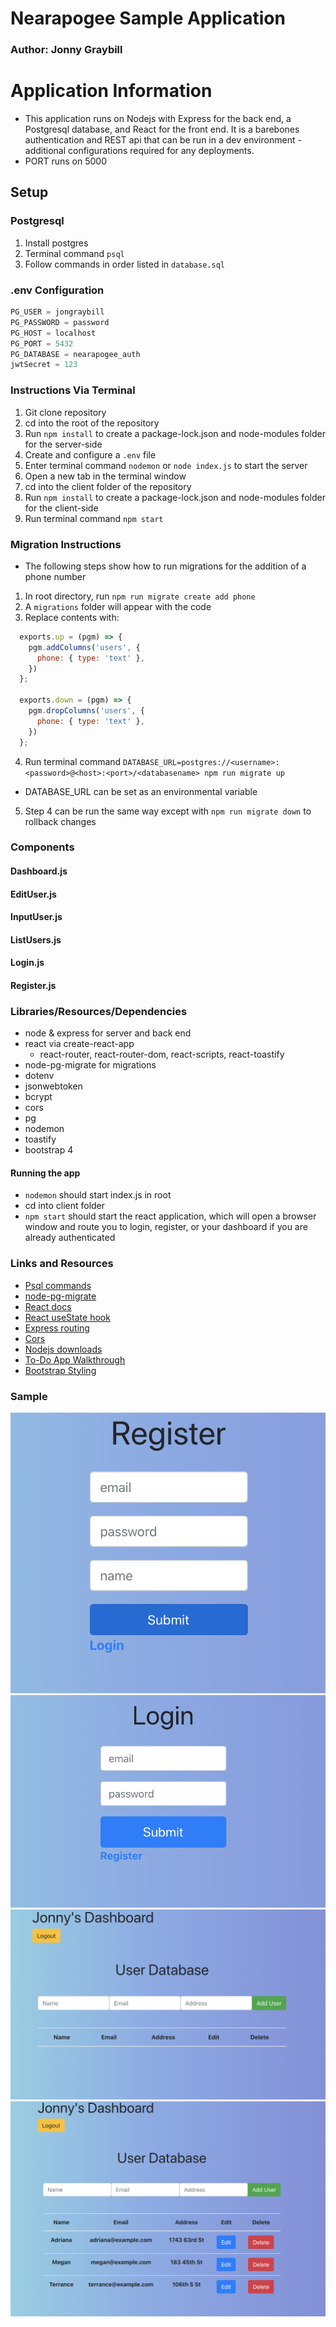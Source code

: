 # Nearapogee Sample Application

### Author: Jonny Graybill

# Application Information
* This application runs on Nodejs with Express for the back end, a Postgresql database, and React for the front end. It is a barebones authentication and REST api that can be run in a dev environment - additional configurations required for any deployments.
* PORT runs on 5000

## Setup

### Postgresql
1. Install postgres
2. Terminal command `psql`
3. Follow commands in order listed in `database.sql`

### .env Configuration
```javascript
PG_USER = jongraybill
PG_PASSWORD = password
PG_HOST = localhost
PG_PORT = 5432
PG_DATABASE = nearapogee_auth
jwtSecret = 123
```

### Instructions Via Terminal
1. Git clone repository
2. cd into the root of the repository
3. Run `npm install` to create a package-lock.json and node-modules folder for the server-side
4. Create and configure a `.env` file
5. Enter terminal command `nodemon` or `node index.js` to start the server
6. Open a new tab in the terminal window
7. cd into the client folder of the repository
8. Run `npm install` to create a package-lock.json and node-modules folder for the client-side
9. Run terminal command `npm start`

### Migration Instructions
* The following steps show how to run migrations for the addition of a phone number
1. In root directory, run `npm run migrate create add phone`
2. A `migrations` folder will appear with the code
3. Replace contents with:
```javascript
  exports.up = (pgm) => {
    pgm.addColumns('users', {
      phone: { type: 'text' },
    })
  };

  exports.down = (pgm) => {
    pgm.dropColumns('users', {
      phone: { type: 'text' },
    })
  };
```
4. Run terminal command `DATABASE_URL=postgres://<username>:<password>@<host>:<port>/<databasename> npm run migrate up`
 * DATABASE_URL can be set as an environmental variable 
5. Step 4 can be run the same way except with `npm run migrate down` to rollback changes

### Components
#### Dashboard.js
#### EditUser.js
#### InputUser.js
#### ListUsers.js
#### Login.js
#### Register.js

### Libraries/Resources/Dependencies
* node & express for server and back end
* react via create-react-app
  * react-router, react-router-dom, react-scripts, react-toastify
* node-pg-migrate for migrations
* dotenv
* jsonwebtoken
* bcrypt
* cors
* pg
* nodemon
* toastify
* bootstrap 4

#### Running the app
* `nodemon` should start index.js in root
* cd into client folder
* `npm start` should start the react application, which will open a browser window and route you to login, register, or your dashboard if you are already authenticated

### Links and Resources
* [Psql commands](http://postgresguide.com/utilities/psql.html)
* [node-pg-migrate](https://github.com/salsita/node-pg-migrate/tree/5d5e040f423f887030b3dfef63848ccedfca3544)
* [React docs](https://reactjs.org/docs/getting-started.html)
* [React useState hook](https://reactjs.org/docs/hooks-state.html)
* [Express routing](https://expressjs.com/en/guide/routing.html)
* [Cors](https://developer.mozilla.org/en-US/docs/Web/HTTP/CORS)
* [Nodejs downloads](https://nodejs.org/en/)
* [To-Do App Walkthrough](https://www.youtube.com/watch?v=ldYcgPKEZC8)
* [Bootstrap Styling](https://getbootstrap.com/docs/4.0/layout/overview/)

### Sample
![Register](./assets/image1.png)
![Login](./assets/image2.png)
![Empty Dashboard](./assets/image3.png)
![Dashboard With Content](./assets/image4.png)